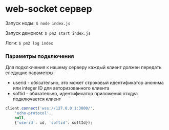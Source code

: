 
# web-socket сервер

Запуск ноды: `$ node index.js`

Запуск демоном: `$ pm2 start index.js`

Логи: `$ pm2 log index`

### Параметры подключения

Для подключения к нашему серверу каждый клиент должен передать следущие параметры:
* userid - обязательно, это может строковый идентификатор анонима или integer ID для авторизованного клиента
* softid - обязательно, идентификатор приложения откдуа подключается клиент

```javascript
client.connect('wss://127.0.0.1:3000/',
    'echo-protocol',
    null,
    {'userid': id, 'softid': softId});
```
